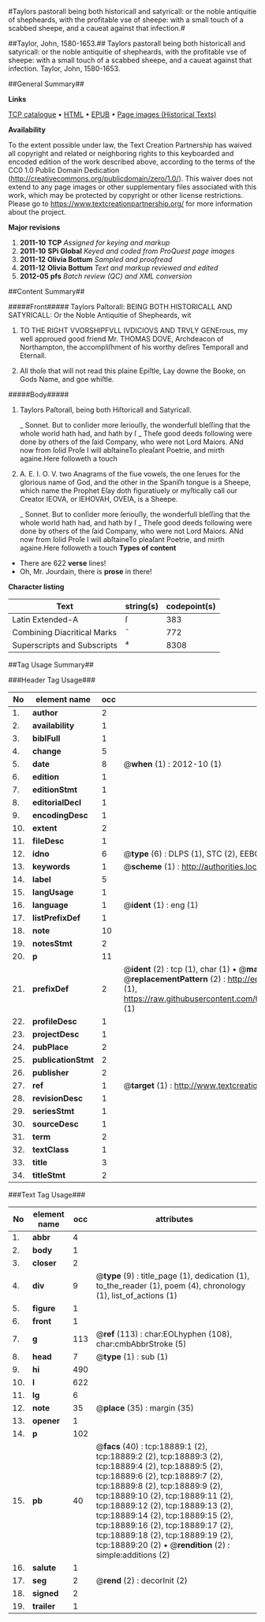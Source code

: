 #Taylors pastorall being both historicall and satyricall: or the noble antiquitie of shepheards, with the profitable vse of sheepe: with a small touch of a scabbed sheepe, and a caueat against that infection.#

##Taylor, John, 1580-1653.##
Taylors pastorall being both historicall and satyricall: or the noble antiquitie of shepheards, with the profitable vse of sheepe: with a small touch of a scabbed sheepe, and a caueat against that infection.
Taylor, John, 1580-1653.

##General Summary##

**Links**

[TCP catalogue](http://www.ota.ox.ac.uk/tcp/)  • 
[HTML](http://tei.it.ox.ac.uk/tcp/Texts-HTML/free/A13/A13506.html)  • 
[EPUB](http://tei.it.ox.ac.uk/tcp/Texts-EPUB/free/A13/A13506.epub) • 
[Page images (Historical Texts)](https://historicaltexts.jisc.ac.uk/eebo-99853505e)

**Availability**

To the extent possible under law, the Text Creation Partnership has waived all copyright and related or neighboring rights to this keyboarded and encoded edition of the work described above, according to the terms of the CC0 1.0 Public Domain Dedication (http://creativecommons.org/publicdomain/zero/1.0/). This waiver does not extend to any page images or other supplementary files associated with this work, which may be protected by copyright or other license restrictions. Please go to https://www.textcreationpartnership.org/ for more information about the project.

**Major revisions**

1. __2011-10__ __TCP__ *Assigned for keying and markup*
1. __2011-10__ __SPi Global__ *Keyed and coded from ProQuest page images*
1. __2011-12__ __Olivia Bottum__ *Sampled and proofread*
1. __2011-12__ __Olivia Bottum__ *Text and markup reviewed and edited*
1. __2012-05__ __pfs__ *Batch review (QC) and XML conversion*

##Content Summary##

#####Front#####
Taylors Paſtorall: BEING BOTH HISTORICALL AND SATYRICALL: Or the Noble Antiquitie of Shepheards, wit
1. TO THE RIGHT VVORSHIPFVLL IVDICIOVS AND TRVLY GENErous, my well approued good friend Mr. THOMAS DOVE, Archdeacon of Northampton, the accompliſhment of his worthy deſires Temporall and Eternall.

1. All thoſe that will not read this plaine Epiſtle, Lay downe the Booke, on Gods Name, and goe whiſtle.

#####Body#####

1. Taylors Paſtorall, being both Hiſtoricall and Satyricall.

    _ Sonnet.
But to conſider more ſeriouſly, the wonderfull bleſſing that the whole world hath had, and hath by ſ
    _ Theſe good deeds following were done by others of the ſaid Company, who were not Lord Maiors.
ANd now from ſolid Proſe I will abſtaineTo pleaſant Poetrie, and mirth againe.Here followeth a touch
1. A. E. I. O. V. two Anagrams of the fiue vowels, the one ſerues for the glorious name of God, and the other in the Spaniſh tongue is a Sheepe, which name the Prophet Eſay doth figuratiuely or myſtically call our Creator IEOVA, or IEHOVAH, OVEIA, is a Sheepe.

    _ Sonnet.
But to conſider more ſeriouſly, the wonderfull bleſſing that the whole world hath had, and hath by ſ
    _ Theſe good deeds following were done by others of the ſaid Company, who were not Lord Maiors.
ANd now from ſolid Proſe I will abſtaineTo pleaſant Poetrie, and mirth againe.Here followeth a touch
**Types of content**

  * There are 622 **verse** lines!
  * Oh, Mr. Jourdain, there is **prose** in there!

**Character listing**


|Text|string(s)|codepoint(s)|
|---|---|---|
|Latin Extended-A|ſ|383|
|Combining             Diacritical Marks|̄|772|
|Superscripts             and Subscripts|⁴|8308|

##Tag Usage Summary##

###Header Tag Usage###

|No|element name|occ|attributes|
|---|---|---|---|
|1.|__author__|2||
|2.|__availability__|1||
|3.|__biblFull__|1||
|4.|__change__|5||
|5.|__date__|8| @__when__ (1) : 2012-10 (1)|
|6.|__edition__|1||
|7.|__editionStmt__|1||
|8.|__editorialDecl__|1||
|9.|__encodingDesc__|1||
|10.|__extent__|2||
|11.|__fileDesc__|1||
|12.|__idno__|6| @__type__ (6) : DLPS (1), STC (2), EEBO-CITATION (1), PROQUEST (1), VID (1)|
|13.|__keywords__|1| @__scheme__ (1) : http://authorities.loc.gov/ (1)|
|14.|__label__|5||
|15.|__langUsage__|1||
|16.|__language__|1| @__ident__ (1) : eng (1)|
|17.|__listPrefixDef__|1||
|18.|__note__|10||
|19.|__notesStmt__|2||
|20.|__p__|11||
|21.|__prefixDef__|2| @__ident__ (2) : tcp (1), char (1)  •  @__matchPattern__ (2) : ([0-9\-]+):([0-9IVX]+) (1), (.+) (1)  •  @__replacementPattern__ (2) : http://eebo.chadwyck.com/downloadtiff?vid=$1&page=$2 (1), https://raw.githubusercontent.com/textcreationpartnership/Texts/master/tcpchars.xml#$1 (1)|
|22.|__profileDesc__|1||
|23.|__projectDesc__|1||
|24.|__pubPlace__|2||
|25.|__publicationStmt__|2||
|26.|__publisher__|2||
|27.|__ref__|1| @__target__ (1) : http://www.textcreationpartnership.org/docs/. (1)|
|28.|__revisionDesc__|1||
|29.|__seriesStmt__|1||
|30.|__sourceDesc__|1||
|31.|__term__|2||
|32.|__textClass__|1||
|33.|__title__|3||
|34.|__titleStmt__|2||


###Text Tag Usage###

|No|element name|occ|attributes|
|---|---|---|---|
|1.|__abbr__|4||
|2.|__body__|1||
|3.|__closer__|2||
|4.|__div__|9| @__type__ (9) : title_page (1), dedication (1), to_the_reader (1), poem (4), chronology (1), list_of_actions (1)|
|5.|__figure__|1||
|6.|__front__|1||
|7.|__g__|113| @__ref__ (113) : char:EOLhyphen (108), char:cmbAbbrStroke (5)|
|8.|__head__|7| @__type__ (1) : sub (1)|
|9.|__hi__|490||
|10.|__l__|622||
|11.|__lg__|6||
|12.|__note__|35| @__place__ (35) : margin (35)|
|13.|__opener__|1||
|14.|__p__|102||
|15.|__pb__|40| @__facs__ (40) : tcp:18889:1 (2), tcp:18889:2 (2), tcp:18889:3 (2), tcp:18889:4 (2), tcp:18889:5 (2), tcp:18889:6 (2), tcp:18889:7 (2), tcp:18889:8 (2), tcp:18889:9 (2), tcp:18889:10 (2), tcp:18889:11 (2), tcp:18889:12 (2), tcp:18889:13 (2), tcp:18889:14 (2), tcp:18889:15 (2), tcp:18889:16 (2), tcp:18889:17 (2), tcp:18889:18 (2), tcp:18889:19 (2), tcp:18889:20 (2)  •  @__rendition__ (2) : simple:additions (2)|
|16.|__salute__|1||
|17.|__seg__|2| @__rend__ (2) : decorInit (2)|
|18.|__signed__|2||
|19.|__trailer__|1||
